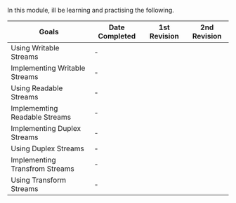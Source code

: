 In this module, ill be learning and practising the following.

| Goals                          | Date Completed | 1st Revision | 2nd Revision |
| ------------------------------ | -------------- | ------------ | ------------ |
| Using Writable Streams         | -              |              |              |
| Implementing Writable Streams  | -              |              |              |
| Using Readable Streams         | -              |              |              |
| Implememting Readable Streams  | -              |              |              |
| Implementing Duplex Streams    | -              |              |              |
| Using Duplex Streams           | -              |              |              |
| Implementing Transfrom Streams | -              |              |              |
| Using Transform Streams        | -              |              |              |
